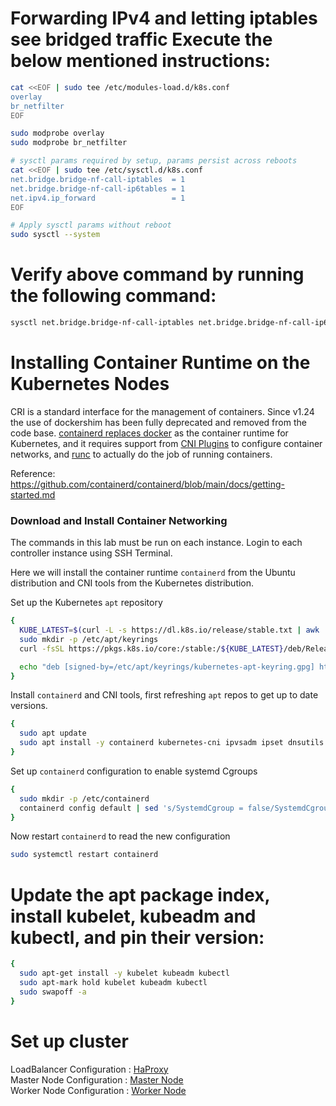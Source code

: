 # Forwarding IPv4 and letting iptables see bridged traffic Execute the below mentioned instructions:
```bash
cat <<EOF | sudo tee /etc/modules-load.d/k8s.conf
overlay
br_netfilter
EOF

sudo modprobe overlay
sudo modprobe br_netfilter

# sysctl params required by setup, params persist across reboots
cat <<EOF | sudo tee /etc/sysctl.d/k8s.conf
net.bridge.bridge-nf-call-iptables  = 1
net.bridge.bridge-nf-call-ip6tables = 1
net.ipv4.ip_forward                 = 1
EOF

# Apply sysctl params without reboot
sudo sysctl --system
```

# Verify above command by running the following command:
```bash
sysctl net.bridge.bridge-nf-call-iptables net.bridge.bridge-nf-call-ip6tables net.ipv4.ip_forward
```


# Installing Container Runtime on the Kubernetes Nodes

 CRI is a standard interface for the management of containers. Since v1.24 the use of dockershim has been fully deprecated and removed from the code base. [containerd replaces docker](https://kodekloud.com/blog/kubernetes-removed-docker-what-happens-now/) as the container runtime for Kubernetes, and it requires support from [CNI Plugins](https://github.com/containernetworking/plugins) to configure container networks, and [runc](https://github.com/opencontainers/runc) to actually do the job of running containers.

Reference: https://github.com/containerd/containerd/blob/main/docs/getting-started.md

### Download and Install Container Networking

The commands in this lab must be run on each instance. Login to each controller instance using SSH Terminal.

Here we will install the container runtime `containerd` from the Ubuntu distribution and  CNI tools from the Kubernetes distribution. 

Set up the Kubernetes `apt` repository

```bash
{
  KUBE_LATEST=$(curl -L -s https://dl.k8s.io/release/stable.txt | awk 'BEGIN { FS="." } { printf "%s.%s", $1, $2 }')
  sudo mkdir -p /etc/apt/keyrings
  curl -fsSL https://pkgs.k8s.io/core:/stable:/${KUBE_LATEST}/deb/Release.key | sudo gpg --dearmor -o /etc/apt/keyrings/kubernetes-apt-keyring.gpg

  echo "deb [signed-by=/etc/apt/keyrings/kubernetes-apt-keyring.gpg] https://pkgs.k8s.io/core:/stable:/${KUBE_LATEST}/deb/ /" | sudo tee /etc/apt/sources.list.d/kubernetes.list
}
```

Install `containerd` and CNI tools, first refreshing `apt` repos to get up to date versions.

```bash
{
  sudo apt update
  sudo apt install -y containerd kubernetes-cni ipvsadm ipset dnsutils
}
```

Set up `containerd` configuration to enable systemd Cgroups

```bash
{
  sudo mkdir -p /etc/containerd
  containerd config default | sed 's/SystemdCgroup = false/SystemdCgroup = true/' | sudo tee /etc/containerd/config.toml
}
```

Now restart `containerd` to read the new configuration

```bash
sudo systemctl restart containerd
```


# Update the apt package index, install kubelet, kubeadm and kubectl, and pin their version:
```bash
{
  sudo apt-get install -y kubelet kubeadm kubectl
  sudo apt-mark hold kubelet kubeadm kubectl
  sudo swapoff -a
}
```
# Set up cluster
LoadBalancer Configuration : [HaProxy](haproxy.md)</br>
Master Node Configuration  : [Master Node](02_master_node_configurations.md)</br>
Worker Node Configuration  : [Worker Node](03_master_node_configurations.md)</br>